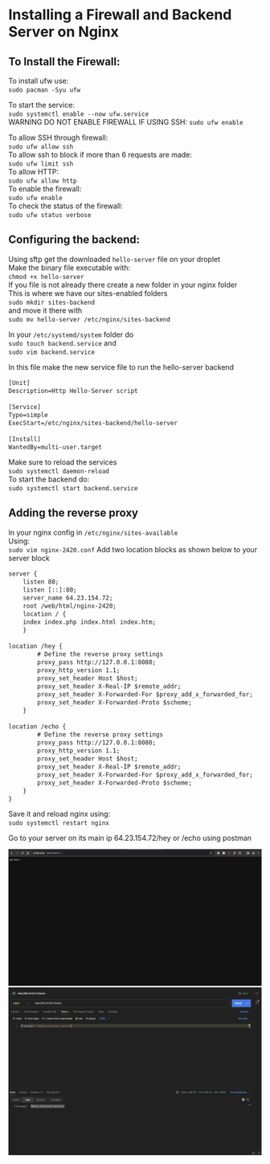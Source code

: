 # Installing a Firewall and Backend Server on Nginx
## To Install the Firewall:
To install ufw use:\
`sudo pacman -Syu ufw`

To start the service:\
`sudo systemctl enable --now ufw.service`\
WARNING DO NOT ENABLE FIREWALL IF USING SSH:
`sudo ufw enable`

To allow SSH through firewall:\
`sudo ufw allow ssh`\
To allow ssh to block if more than 6 requests are made:\
`sudo ufw limit ssh`\
To allow HTTP:\
`sudo ufw allow http`\
To enable the firewall:\
`sudo ufw enable`\
To check the status of the firewall:\
`sudo ufw status verbose`

## Configuring the backend:
Using sftp get the downloaded `hello-server` file on your droplet\
Make the binary file executable with: \
`chmod +x hello-server`\
If you file is not already there create a new folder in your nginx folder\
This is where we have our sites-enabled folders\
`sudo mkdir sites-backend`\
and move it there with\
`sudo mv hello-server /etc/nginx/sites-backend `

In your `/etc/systemd/system` folder do \
`sudo touch backend.service`
and \
`sudo vim backend.service`

In this file make the new service file to run the hello-server backend

```plaintext
[Unit]
Description=Http Hello-Server script

[Service]
Type=simple
ExecStart=/etc/nginx/sites-backend/hello-server 

[Install]
WantedBy=multi-user.target
```
Make sure to reload the services\
`sudo systemctl daemon-reload`\
To start the backend do:\
`sudo systemctl start backend.service`

## Adding the reverse proxy
In your nginx config in `/etc/nginx/sites-available`\
Using: \
`sudo vim nginx-2420.conf`
Add two location blocks as shown below to your server block
``` nginx
server {
    listen 80;
    listen [::]:80;
    server_name 64.23.154.72;
    root /web/html/nginx-2420;
    location / {
    index index.php index.html index.htm;
    }

location /hey {
        # Define the reverse proxy settings
        proxy_pass http://127.0.0.1:8080;
        proxy_http_version 1.1;
        proxy_set_header Host $host;
        proxy_set_header X-Real-IP $remote_addr;
        proxy_set_header X-Forwarded-For $proxy_add_x_forwarded_for;
        proxy_set_header X-Forwarded-Proto $scheme;
    }

location /echo {
        # Define the reverse proxy settings
        proxy_pass http://127.0.0.1:8080;
        proxy_http_version 1.1;
        proxy_set_header Host $host;
        proxy_set_header X-Real-IP $remote_addr;
        proxy_set_header X-Forwarded-For $proxy_add_x_forwarded_for;
        proxy_set_header X-Forwarded-Proto $scheme;
    }
}
```
Save it and reload nginx using:\
`sudo systemctl restart nginx`

Go to your server on its main ip 64.23.154.72/hey or /echo using postman

![Screenshot1](https://github.com/aidenjanzen/nginx-2420/blob/main/tut3.2/Screenshot1.png)
![Screenshot2](https://github.com/aidenjanzen/nginx-2420/blob/main/tut3.2/Screenshot2.png)